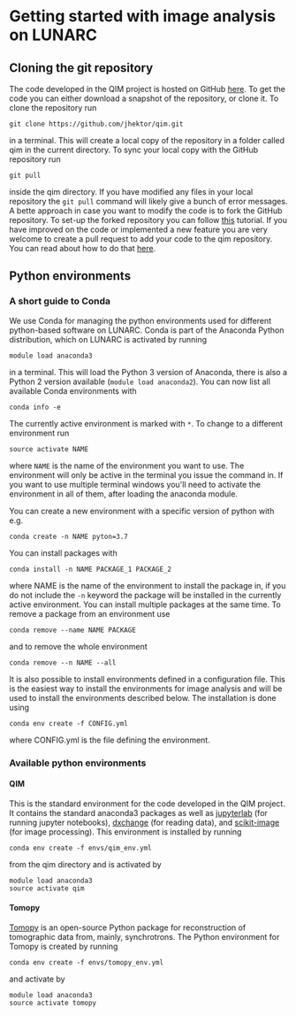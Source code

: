 # Getting started with image analysis on LUNARC
## Cloning the git repository
The code developed in the QIM project is hosted on GitHub [here](https://github.com/jhektor/qim).
To get the code you can either download a snapshot of the repository, or clone it.
To clone the repository run
```
git clone https://github.com/jhektor/qim.git
```
in a terminal.
This will create a local copy of the repository in a folder called qim in the current directory.
To sync your local copy with the GitHub repository run
```
git pull
```
inside the qim directory.
If you have modified any files in your local repository the `git pull` command will likely give a bunch of error messages.
A bette approach in case you want to modify the code is to fork the GitHub repository.
To set-up the forked repository you can follow [this](https://help.github.com/en/github/getting-started-with-github/fork-a-repo) tutorial.
If you have improved on the code or implemented a new feature you are very welcome to create a pull request to add your code to the qim repository.
You can read about how to do that [here](https://help.github.com/en/github/collaborating-with-issues-and-pull-requests/creating-a-pull-request-from-a-fork).

## Python environments
### A short guide to Conda
We use Conda for managing the python environments used for different python-based software on LUNARC.
Conda is part of the Anaconda Python distribution, which on LUNARC is activated by running
```
module load anaconda3
```
in a terminal.
This will load the Python 3 version of Anaconda, there is also a Python 2 version available (`module load anaconda2`).
You can now list all available Conda environments with
```
conda info -e
```
The currently active environment is marked with `*`.
To change to a different environment run
```
source activate NAME
```
where `NAME` is the name of the environment you want to use.
The environment will only be active in the terminal you issue the command in.
If you want to use multiple terminal windows you'll need to activate the environment in all of them, after loading the anaconda module.

You can create a new environment with a specific version of python with e.g.
```
conda create -n NAME pyton=3.7
```
You can install packages with
```
conda install -n NAME PACKAGE_1 PACKAGE_2
```
where NAME is the name of the environment to install the package in, if you do not include the `-n` keyword the package will be installed in the currently active environment.
You can install multiple packages at the same time.
To remove a package from an environment use
```
conda remove --name NAME PACKAGE
```
and to remove the whole environment
```
conda remove --n NAME --all
```

It is also possible to install environments defined in a configuration file.
This is the easiest way to install the environments for image analysis and will be used to install the environments described below.
The installation is done using
```
conda env create -f CONFIG.yml
```
where CONFIG.yml is the file defining the environment.

### Available python environments
#### QIM
This is the standard environment for the code developed in the QIM project.
It contains the standard anaconda3 packages as well as [jupyterlab](https://jupyterlab.readthedocs.io/en/stable/) (for running jupyter notebooks), [dxchange](https://dxchange.readthedocs.io/en/latest/) (for reading data), and [scikit-image](https://scikit-image.org) (for image processing).
This environment is installed by running
```
conda env create -f envs/qim_env.yml
```
from the qim directory and is activated by
```
module load anaconda3
source activate qim
```

#### Tomopy
[Tomopy](https://tomopy.readthedocs.io/en/latest/) is an open-source Python package for reconstruction of tomographic data from, mainly, synchrotrons.
The Python environment for Tomopy is created by running
```
conda env create -f envs/tomopy_env.yml
```
and activate by
```
module load anaconda3
source activate tomopy
```
